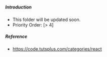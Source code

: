 ##### Introduction
- This folder will be updated soon. 
- Priority Order: [> 4]

##### Reference
- https://code.tutsplus.com/categories/react
